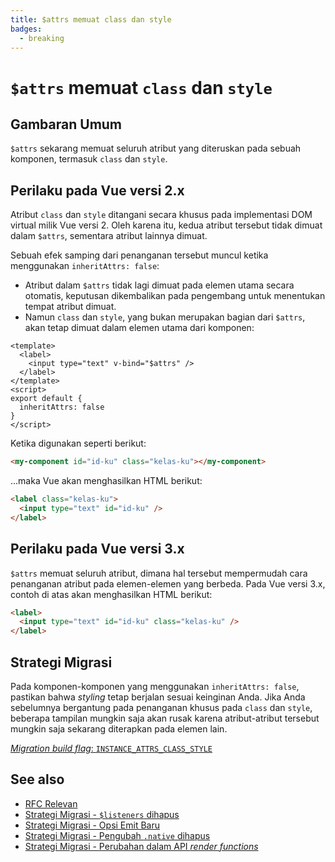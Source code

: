```yaml
---
title: $attrs memuat class dan style
badges:
  - breaking
---
```


# `$attrs` memuat `class` dan `style` <MigrationBadges :badges="$frontmatter.badges" />

## Gambaran Umum

`$attrs` sekarang memuat seluruh atribut yang diteruskan pada sebuah komponen, termasuk `class` dan `style`.

## Perilaku pada Vue versi 2.x

Atribut `class` dan `style` ditangani secara khusus pada implementasi DOM virtual milik Vue versi 2. Oleh karena itu, kedua atribut tersebut tidak dimuat dalam `$attrs`, sementara atribut lainnya dimuat.

Sebuah efek samping dari penanganan tersebut muncul ketika menggunakan `inheritAttrs: false`:

- Atribut dalam `$attrs` tidak lagi dimuat pada elemen utama secara otomatis, keputusan dikembalikan pada pengembang untuk menentukan tempat atribut dimuat.
- Namun `class` dan `style`, yang bukan merupakan bagian dari `$attrs`, akan tetap dimuat dalam elemen utama dari komponen:

```vue
<template>
  <label>
    <input type="text" v-bind="$attrs" />
  </label>
</template>
<script>
export default {
  inheritAttrs: false
}
</script>
```

Ketika digunakan seperti berikut:

```html
<my-component id="id-ku" class="kelas-ku"></my-component>
```

...maka Vue akan menghasilkan HTML berikut:

```html
<label class="kelas-ku">
  <input type="text" id="id-ku" />
</label>
```

## Perilaku pada Vue versi 3.x

`$attrs` memuat seluruh atribut, dimana hal tersebut mempermudah cara penanganan atribut pada elemen-elemen yang berbeda. Pada Vue versi 3.x, contoh di atas akan menghasilkan HTML berikut:

```html
<label>
  <input type="text" id="id-ku" class="kelas-ku" />
</label>
```

## Strategi Migrasi

Pada komponen-komponen yang menggunakan `inheritAttrs: false`, pastikan bahwa _styling_ tetap berjalan sesuai keinginan Anda. Jika Anda sebelumnya bergantung pada penanganan khusus pada `class` dan `style`, beberapa tampilan mungkin saja akan rusak karena atribut-atribut tersebut mungkin saja sekarang diterapkan pada elemen lain.

[_Migration build flag_: `INSTANCE_ATTRS_CLASS_STYLE`](migration-build.html#compat-configuration)

## See also

- [RFC Relevan](https://github.com/vuejs/rfcs/blob/master/active-rfcs/0031-attr-fallthrough.md)
- [Strategi Migrasi - `$listeners` dihapus](./listeners-removed.md)
- [Strategi Migrasi - Opsi Emit Baru](./emits-option.md)
- [Strategi Migrasi - Pengubah `.native` dihapus](./v-on-native-modifier-removed.md)
- [Strategi Migrasi - Perubahan dalam API _render functions_](./render-function-api.md)
